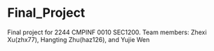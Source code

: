 # Final_Project
Final project for 2244 CMPINF 0010 SEC1200. Team members: Zhexi Xu(zhx77), Hangting Zhu(haz126), and Yujie Wen
